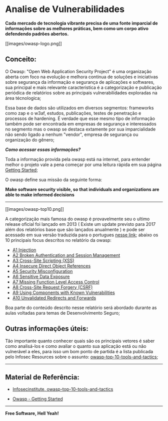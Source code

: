 # Analise de Vulnerabilidades

**Cada mercado de tecnologia vibrante precisa de uma fonte imparcial de informações sobre as melhores práticas, bem como um corpo ativo defendendo padrões abertos.**

[[images/owasp-logo.png]]


## Conceito:

O Owasp: "Open Web Application Security Project" é uma organização aberta com foco na evolução e melhora continua de soluções e iniciativas sobre segurança da informação e segurança de aplicações e softwares, sua principal e mais relevante caracteristica é a categorização e publicação periódica de relatórios sobre as principais vulnerabilidades exploradas na área técnologica;

Essa base de dados são utilizados em diversos segmentos: frameworks como zap e o w3af, estudos, publicações, testes de penetração e processos de hardening. É verdade que esse mesmo tipo de informação também pode ser encontrada em empresas de segurança e interessados no segmento mas o owasp se destaca extamente por sua imparcialidade não sendo ligado a nenhum "vendor", empresa de segurança ou organização do gênero;

***Como acessar essas informações?***

Toda a informação provida pela owasp está na internet, para entender melhor o projeto vale a pena começar por uma leitura rápida em sua página [Getting Started](https://www.owasp.org/index.php/Getting_Started);

O owasp define sua missão da seguinte forma: 

**Make software security visible, so that individuals and organizations are able to make informed decisions**

---

[[images/owasp-top10.png]]

A categorização mais famosa do owasp é provavelmente seu o ultimo release oficial foi lançado em 2013 ( Existe um update previsto para 2017 além dos relatórios base que são lançados anualmente ) e pode ser acessado em sua versão traduzida para o portugues [nesse link](https://storage.googleapis.com/google-code-archive-downloads/v2/code.google.com/owasptop10/OWASP_Top_10_-_2013_Brazilian_Portuguese.pdf); abaixo os 10 principais focus descritos no relatório da owasp:

* [A1 Injection](https://www.owasp.org/index.php/Top_10_2013-A1-Injection)
* [A2 Broken Authentication and Session Management](https://www.owasp.org/index.php/Top_10_2013-A2-Broken_Authentication_and_Session_Management)
* [A3 Cross-Site Scripting (XSS)](https://www.owasp.org/index.php/Top_10_2013-A3-Cross-Site_Scripting_(XSS))
* [A4 Insecure Direct Object References](https://www.owasp.org/index.php/Top_10_2013-A4-Insecure_Direct_Object_References)
* [A5 Security Misconfiguration](https://www.owasp.org/index.php/Top_10_2013-A5-Security_Misconfiguration)
* [A6 Sensitive Data Exposure](https://www.owasp.org/index.php/Top_10_2013-A6-Sensitive_Data_Exposure)
* [A7 Missing Function Level Access Control](https://www.owasp.org/index.php/Top_10_2013-A7-Missing_Function_Level_Access_Control)
* [A8 Cross-Site Request Forgery (CSRF)](https://www.owasp.org/index.php/Top_10_2013-A8-Cross-Site_Request_Forgery_(CSRF))
* [A9 Using Components with Known Vulnerabilities](https://www.owasp.org/index.php/Top_10_2013-A9-Using_Components_with_Known_Vulnerabilities)
* [A10 Unvalidated Redirects and Forwards](https://www.owasp.org/index.php/Top_10_2013-A10-Unvalidated_Redirects_and_Forwards)

Boa parte do conteúdo descrito nesse relatório será abordado durante as aulas voltadas para temas de Desenvolvimento Seguro;

## Outras informações úteis:

Tão importante quanto conhecer quais são os principais vetores é saber como analisá-los e como avaliar o quanto sua aplicação está ou não vulnerável a eles, para isso um bom ponto de partida é a lista publicada pelo Infosec Resources sobre o assunto: [owasp-top-10-tools-and-tactics](http://resources.infosecinstitute.com/owasp-top-10-tools-and-tactics/);

---

## Material de Referência:

* [Infosecinstitute, owasp-top-10-tools-and-tactics](http://resources.infosecinstitute.com/owasp-top-10-tools-and-tactics/)

* [Owasp - Getting Started](https://www.owasp.org/index.php/Getting_Started)

----

**Free Software, Hell Yeah!**
